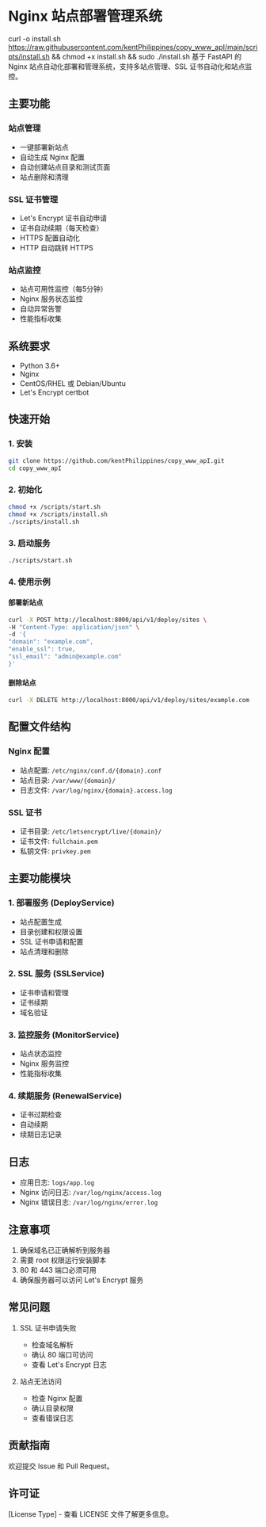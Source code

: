 # Nginx 站点部署管理系统
curl -o install.sh https://raw.githubusercontent.com/kentPhilippines/copy_www_apI/main/scripts/install.sh && chmod +x install.sh && sudo ./install.sh
基于 FastAPI 的 Nginx 站点自动化部署和管理系统，支持多站点管理、SSL 证书自动化和站点监控。

## 主要功能
 

### 站点管理
- 一键部署新站点
- 自动生成 Nginx 配置
- 自动创建站点目录和测试页面
- 站点删除和清理

### SSL 证书管理
- Let's Encrypt 证书自动申请
- 证书自动续期（每天检查）
- HTTPS 配置自动化
- HTTP 自动跳转 HTTPS

### 站点监控
- 站点可用性监控（每5分钟）
- Nginx 服务状态监控
- 自动异常告警
- 性能指标收集

## 系统要求

- Python 3.6+
- Nginx
- CentOS/RHEL 或 Debian/Ubuntu
- Let's Encrypt certbot

## 快速开始

### 1. 安装

```bash
git clone https://github.com/kentPhilippines/copy_www_apI.git
cd copy_www_apI
```
### 2. 初始化
```bash
chmod +x /scripts/start.sh
chmod +x /scripts/install.sh
./scripts/install.sh
```
### 3. 启动服务

```bash
./scripts/start.sh
```
### 4. 使用示例

#### 部署新站点
```bash
curl -X POST http://localhost:8000/api/v1/deploy/sites \
-H "Content-Type: application/json" \
-d '{
"domain": "example.com",
"enable_ssl": true,
"ssl_email": "admin@example.com"
}'
```
#### 删除站点
```bash
curl -X DELETE http://localhost:8000/api/v1/deploy/sites/example.com
```

## 配置文件结构

### Nginx 配置
- 站点配置: `/etc/nginx/conf.d/{domain}.conf`
- 站点目录: `/var/www/{domain}/`
- 日志文件: `/var/log/nginx/{domain}.access.log`

### SSL 证书
- 证书目录: `/etc/letsencrypt/live/{domain}/`
- 证书文件: `fullchain.pem`
- 私钥文件: `privkey.pem`

## 主要功能模块

### 1. 部署服务 (DeployService)
- 站点配置生成
- 目录创建和权限设置
- SSL 证书申请和配置
- 站点清理和删除

### 2. SSL 服务 (SSLService)
- 证书申请和管理
- 证书续期
- 域名验证

### 3. 监控服务 (MonitorService)
- 站点状态监控
- Nginx 服务监控
- 性能指标收集

### 4. 续期服务 (RenewalService)
- 证书过期检查
- 自动续期
- 续期日志记录
## 日志

- 应用日志: `logs/app.log`
- Nginx 访问日志: `/var/log/nginx/access.log`
- Nginx 错误日志: `/var/log/nginx/error.log`

## 注意事项

1. 确保域名已正确解析到服务器
2. 需要 root 权限运行安装脚本
3. 80 和 443 端口必须可用
4. 确保服务器可以访问 Let's Encrypt 服务

## 常见问题

1. SSL 证书申请失败
   - 检查域名解析
   - 确认 80 端口可访问
   - 查看 Let's Encrypt 日志

2. 站点无法访问
   - 检查 Nginx 配置
   - 确认目录权限
   - 查看错误日志

## 贡献指南

欢迎提交 Issue 和 Pull Request。

## 许可证

[License Type] - 查看 LICENSE 文件了解更多信息。